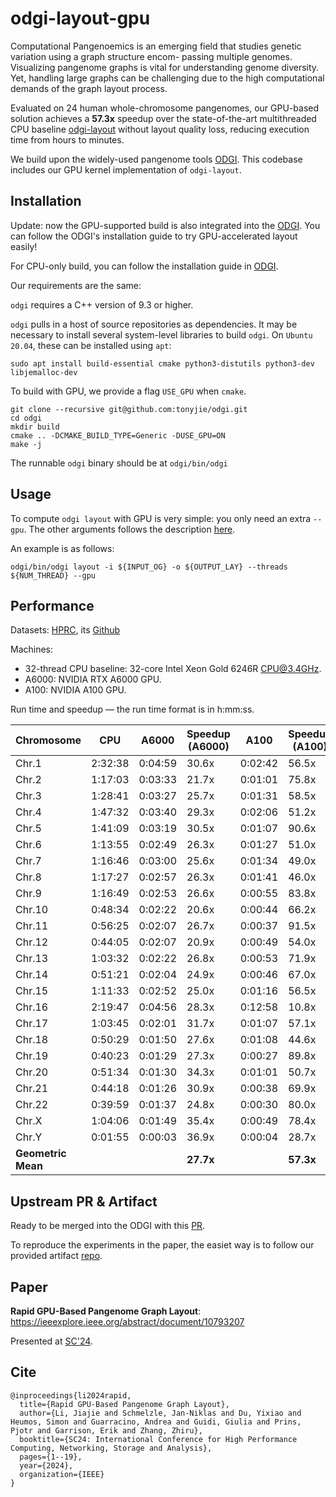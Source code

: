 # odgi-layout-gpu

Computational Pangenoemics is an emerging field that studies genetic variation using a graph structure encom- passing multiple genomes. Visualizing pangenome graphs is vital for understanding genome diversity. Yet, handling large graphs can be challenging due to the high computational demands of the graph layout process. 

Evaluated on 24 human whole-chromosome pangenomes, our GPU-based solution achieves a **57.3x** speedup over the state-of-the-art multithreaded CPU baseline [odgi-layout](https://github.com/pangenome/odgi/blob/master/src/subcommand/layout_main.cpp) without layout quality loss, reducing execution time from hours to minutes.

We build upon the widely-used pangenome tools [ODGI](https://github.com/pangenome/odgi). This codebase includes our GPU kernel implementation of `odgi-layout`. 


## Installation
Update: now the GPU-supported build is also integrated into the [ODGI](https://github.com/pangenome/odgi?tab=readme-ov-file#installation). You can follow the ODGI's installation guide to try GPU-accelerated layout easily! 

For CPU-only build, you can follow the installation guide in [ODGI](https://github.com/pangenome/odgi?tab=readme-ov-file#installation). 

Our requirements are the same: 

`odgi` requires a C++ version of 9.3 or higher.

`odgi` pulls in a host of source repositories as dependencies. It may be necessary to install several system-level libraries to build `odgi`. On `Ubuntu 20.04`, these can be installed using `apt`:
```
sudo apt install build-essential cmake python3-distutils python3-dev libjemalloc-dev
```

To build with GPU, we provide a flag `USE_GPU` when `cmake`. 
```
git clone --recursive git@github.com:tonyjie/odgi.git
cd odgi
mkdir build
cmake .. -DCMAKE_BUILD_TYPE=Generic -DUSE_GPU=ON
make -j
```

The runnable `odgi` binary should be at `odgi/bin/odgi`

## Usage
To compute `odgi layout` with GPU is very simple: you only need an extra `--gpu`. The other arguments follows the description [here](https://pangenome.github.io/odgi.github.io/rst/commands/odgi_layout.html). 


An example is as follows: 
```
odgi/bin/odgi layout -i ${INPUT_OG} -o ${OUTPUT_LAY} --threads ${NUM_THREAD} --gpu
```

## Performance

Datasets: [HPRC](https://humanpangenome.org/data/), its [Github](https://github.com/human-pangenomics/HPP_Year1_Assemblies)

Machines: 
- 32-thread CPU baseline: 32-core Intel Xeon Gold 6246R CPU@3.4GHz. 
- A6000: NVIDIA RTX A6000 GPU. 
- A100: NVIDIA A100 GPU. 

Run time and speedup — the run time format is in h:mm:ss. 

| Chromosome | CPU      | A6000   | Speedup (A6000) | A100    | Speedup (A100) |
|------------|----------|---------|----------------|---------|----------------|
| Chr.1      | 2:32:38  | 0:04:59 | 30.6x          | 0:02:42 | 56.5x          |
| Chr.2      | 1:17:03  | 0:03:33 | 21.7x          | 0:01:01 | 75.8x          |
| Chr.3      | 1:28:41  | 0:03:27 | 25.7x          | 0:01:31 | 58.5x          |
| Chr.4      | 1:47:32  | 0:03:40 | 29.3x          | 0:02:06 | 51.2x          |
| Chr.5      | 1:41:09  | 0:03:19 | 30.5x          | 0:01:07 | 90.6x          |
| Chr.6      | 1:13:55  | 0:02:49 | 26.3x          | 0:01:27 | 51.0x          |
| Chr.7      | 1:16:46  | 0:03:00 | 25.6x          | 0:01:34 | 49.0x          |
| Chr.8      | 1:17:27  | 0:02:57 | 26.3x          | 0:01:41 | 46.0x          |
| Chr.9      | 1:16:49  | 0:02:53 | 26.6x          | 0:00:55 | 83.8x          |
| Chr.10     | 0:48:34  | 0:02:22 | 20.6x          | 0:00:44 | 66.2x          |
| Chr.11     | 0:56:25  | 0:02:07 | 26.7x          | 0:00:37 | 91.5x          |
| Chr.12     | 0:44:05  | 0:02:07 | 20.9x          | 0:00:49 | 54.0x          |
| Chr.13     | 1:03:32  | 0:02:22 | 26.8x          | 0:00:53 | 71.9x          |
| Chr.14     | 0:51:21  | 0:02:04 | 24.9x          | 0:00:46 | 67.0x          |
| Chr.15     | 1:11:33  | 0:02:52 | 25.0x          | 0:01:16 | 56.5x          |
| Chr.16     | 2:19:47  | 0:04:56 | 28.3x          | 0:12:58 | 10.8x          |
| Chr.17     | 1:03:45  | 0:02:01 | 31.7x          | 0:01:07 | 57.1x          |
| Chr.18     | 0:50:29  | 0:01:50 | 27.6x          | 0:01:08 | 44.6x          |
| Chr.19     | 0:40:23  | 0:01:29 | 27.3x          | 0:00:27 | 89.8x          |
| Chr.20     | 0:51:34  | 0:01:30 | 34.3x          | 0:01:01 | 50.7x          |
| Chr.21     | 0:44:18  | 0:01:26 | 30.9x          | 0:00:38 | 69.9x          |
| Chr.22     | 0:39:59  | 0:01:37 | 24.8x          | 0:00:30 | 80.0x          |
| Chr.X      | 1:04:06  | 0:01:49 | 35.4x          | 0:00:49 | 78.4x          |
| Chr.Y      | 0:01:55  | 0:00:03 | 36.9x          | 0:00:04 | 28.7x          |
| **Geometric Mean** |  |         | **27.7x**      |         | **57.3x**      |



## Upstream PR & Artifact
Ready to be merged into the ODGI with this [PR](https://github.com/pangenome/odgi/pull/593). 

To reproduce the experiments in the paper, the easiet way is to follow our provided artifact [repo](https://github.com/tonyjie/gpu_pangenome_layout_artifact).  


## Paper
**Rapid GPU-Based Pangenome Graph Layout**: https://ieeexplore.ieee.org/abstract/document/10793207

Presented at [SC'24](https://sc24.conference-program.com/presentation/?id=pap443&sess=sess382). 

## Cite
```
@inproceedings{li2024rapid,
  title={Rapid GPU-Based Pangenome Graph Layout},
  author={Li, Jiajie and Schmelzle, Jan-Niklas and Du, Yixiao and Heumos, Simon and Guarracino, Andrea and Guidi, Giulia and Prins, Pjotr and Garrison, Erik and Zhang, Zhiru},
  booktitle={SC24: International Conference for High Performance Computing, Networking, Storage and Analysis},
  pages={1--19},
  year={2024},
  organization={IEEE}
}
```
